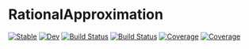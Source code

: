 # RationalApproximation

[![Stable](https://img.shields.io/badge/docs-stable-blue.svg)](https://JunpengGao233.github.io/RationalApproximation.jl/stable)
[![Dev](https://img.shields.io/badge/docs-dev-blue.svg)](https://JunpengGao233.github.io/RationalApproximation.jl/dev)
[![Build Status](https://travis-ci.com/JunpengGao233/RationalApproximation.jl.svg?branch=master)](https://travis-ci.com/JunpengGao233/RationalApproximation.jl)
[![Build Status](https://ci.appveyor.com/api/projects/status/github/JunpengGao233/RationalApproximation.jl?svg=true)](https://ci.appveyor.com/project/JunpengGao233/RationalApproximation-jl)
[![Coverage](https://codecov.io/gh/JunpengGao233/RationalApproximation.jl/branch/master/graph/badge.svg)](https://codecov.io/gh/JunpengGao233/RationalApproximation.jl)
[![Coverage](https://coveralls.io/repos/github/JunpengGao233/RationalApproximation.jl/badge.svg?branch=master)](https://coveralls.io/github/JunpengGao233/RationalApproximation.jl?branch=master)
